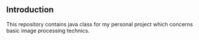 
## Introduction
This repository contains java class for my personal project
which concerns basic image processing technics.

